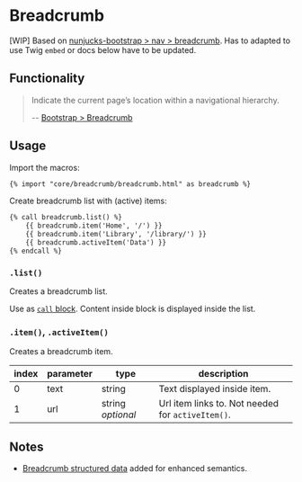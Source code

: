 # Breadcrumb

[WIP] Based on [nunjucks-bootstrap > nav > breadcrumb](https://github.com/jbmoelker/nunjucks-bootstrap/tree/master/src/nav/breadcrumb).
Has to adapted to use Twig `embed` or docs below have to be updated. 

## Functionality

> Indicate the current page’s location within a navigational hierarchy.
> 
> -- [Bootstrap > Breadcrumb](http://v4-alpha.getbootstrap.com/components/breadcrumb/)

## Usage

Import the macros:

```html
{% import "core/breadcrumb/breadcrumb.html" as breadcrumb %}
```

Create breadcrumb list with (active) items:

```html
{% call breadcrumb.list() %}
    {{ breadcrumb.item('Home', '/') }}
    {{ breadcrumb.item('Library', '/library/') }}
    {{ breadcrumb.activeItem('Data') }}
{% endcall %}
```

### `.list()`

Creates a breadcrumb list.

Use as [`call` block](http://mozilla.github.io/nunjucks/templating.html#call).
Content inside block is displayed inside the list.

### `.item()`, `.activeItem()`

Creates a breadcrumb item.

index | parameter | type | description
--- | --- | --- | ---
0 | text | string | Text displayed inside item.
1 | url | string *optional* | Url item links to. Not needed for `activeItem()`.



## Notes

* [Breadcrumb structured data](https://developers.google.com/structured-data/breadcrumbs?rd=1#examples) added for enhanced semantics.